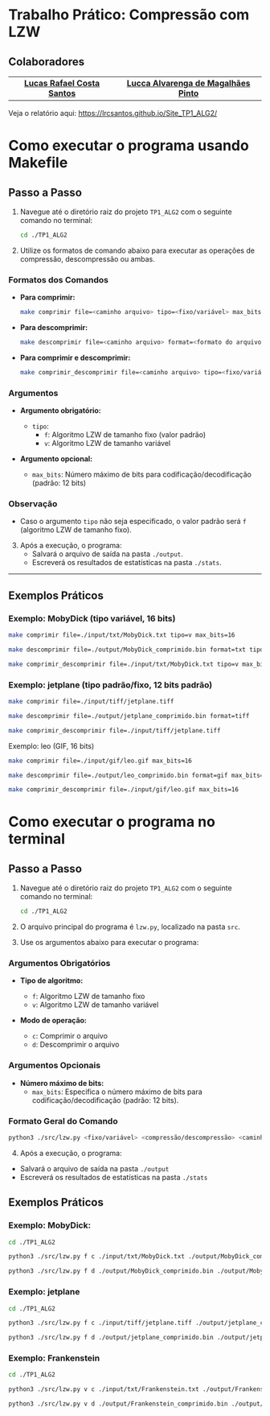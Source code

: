 # Trabalho Prático: Compressão com LZW

## Colaboradores

<table>
  <tr>
    <td align="center">
      <a href="#">
        <sub>
          <b><a href="https://github.com/LrcSantos">Lucas Rafael Costa Santos</a></b>
        </sub>
      </a>
    </td>
     <td align="center">
      <a href="#">
        <sub>
          <b><a href="https://github.com/luccaamp">Lucca Alvarenga de Magalhães Pinto</a></b>
        </sub>
      </a>
    </td>
  </tr>
</table>



Veja o relatório aqui:
https://lrcsantos.github.io/Site_TP1_ALG2/

# Como executar o programa usando Makefile

## Passo a Passo

1. Navegue até o diretório raiz do projeto `TP1_ALG2` com o seguinte comando no terminal:

    ```bash
    cd ./TP1_ALG2
    ```

2. Utilize os formatos de comando abaixo para executar as operações de compressão, descompressão ou ambas.

### Formatos dos Comandos

- **Para comprimir:**
    ```bash
    make comprimir file=<caminho arquivo> tipo=<fixo/variável> max_bits=[bits]
    ```

- **Para descomprimir:**
    ```bash
    make descomprimir file=<caminho arquivo> format=<formato do arquivo> tipo=<fixo/variável> max_bits=[bits]
    ```

- **Para comprimir e descomprimir:**
    ```bash
    make comprimir_descomprimir file=<caminho arquivo> tipo=<fixo/variável> max_bits=[bits]
    ```

### Argumentos

- **Argumento obrigatório:**
  - `tipo`:
    - `f`: Algoritmo LZW de tamanho fixo (valor padrão)
    - `v`: Algoritmo LZW de tamanho variável

- **Argumento opcional:**
  - `max_bits`: Número máximo de bits para codificação/decodificação (padrão: 12 bits)

### Observação
- Caso o argumento `tipo` não seja especificado, o valor padrão será `f` (algoritmo LZW de tamanho fixo).

3. Após a execução, o programa:
   - Salvará o arquivo de saída na pasta `./output`.
   - Escreverá os resultados de estatísticas na pasta `./stats`.

---

## Exemplos Práticos

### Exemplo: MobyDick (tipo variável, 16 bits)
```bash
make comprimir file=./input/txt/MobyDick.txt tipo=v max_bits=16
```
```bash
make descomprimir file=./output/MobyDick_comprimido.bin format=txt tipo=v max_bits=16
```
```bash
make comprimir_descomprimir file=./input/txt/MobyDick.txt tipo=v max_bits=16
```

 ### Exemplo: jetplane (tipo padrão/fixo, 12 bits padrão)
 
 ```bash
make comprimir file=./input/tiff/jetplane.tiff
```
```bash
make descomprimir file=./output/jetplane_comprimido.bin format=tiff
```
```bash
make comprimir_descomprimir file=./input/tiff/jetplane.tiff
```

Exemplo: leo (GIF, 16 bits)

 ```bash
make comprimir file=./input/gif/leo.gif max_bits=16
```
```bash
make descomprimir file=./output/leo_comprimido.bin format=gif max_bits=16
```
```bash
make comprimir_descomprimir file=./input/gif/leo.gif max_bits=16
```

# Como executar o programa no terminal

## Passo a Passo

1. Navegue até o diretório raiz do projeto `TP1_ALG2` com o seguinte comando no terminal:

    ```bash
    cd ./TP1_ALG2
    ```

2. O arquivo principal do programa é `lzw.py`, localizado na pasta `src`.

3. Use os argumentos abaixo para executar o programa:

### Argumentos Obrigatórios

- **Tipo de algoritmo:**
  - `f`: Algoritmo LZW de tamanho fixo
  - `v`: Algoritmo LZW de tamanho variável

- **Modo de operação:**
  - `c`: Comprimir o arquivo
  - `d`: Descomprimir o arquivo

### Argumentos Opcionais

- **Número máximo de bits:**
  - `max_bits`: Especifica o número máximo de bits para codificação/decodificação (padrão: 12 bits).

### Formato Geral do Comando

```bash
python3 ./src/lzw.py <fixo/variável> <compressão/descompressão> <caminho arquivo para comprimir> <caminho do arquivo de saída> [max_bits]
```

4. Após a execução, o programa:
  - Salvará o arquivo de saída na pasta `./output`
  - Escreverá os resultados de estatísticas na pasta `./stats `

##  Exemplos Práticos

 ### Exemplo: MobyDick:
 
 ```bash
cd ./TP1_ALG2
```
 ```bash
python3 ./src/lzw.py f c ./input/txt/MobyDick.txt ./output/MobyDick_comprimido.bin 16
```
 ```bash
python3 ./src/lzw.py f d ./output/MobyDick_comprimido.bin ./output/MobyDick_descomprimido.txt 16
```

### Exemplo: jetplane

 ```bash
cd ./TP1_ALG2
```
 ```bash
python3 ./src/lzw.py f c ./input/tiff/jetplane.tiff ./output/jetplane_comprimido.bin
```
 ```bash
 python3 ./src/lzw.py f d ./output/jetplane_comprimido.bin ./output/jetplane_descomprimido.tiff
```

### Exemplo: Frankenstein
 ```bash
cd ./TP1_ALG2
```
 ```bash
python3 ./src/lzw.py v c ./input/txt/Frankenstein.txt ./output/Frankenstein_comprimido.bin
```
 ```bash
python3 ./src/lzw.py v d ./output/Frankenstein_comprimido.bin ./output/Frankenstein_descomprimido.txt
```
